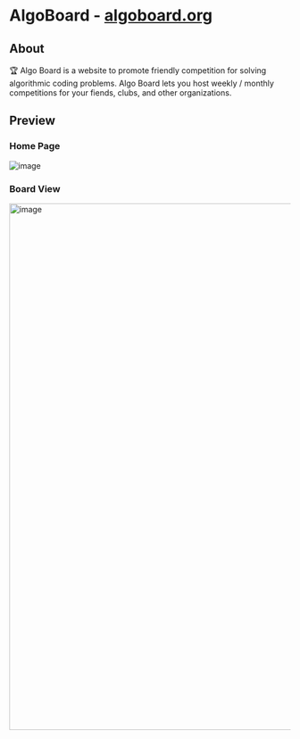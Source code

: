# AlgoBoard - [algoboard.org](https://algoboard.org)

## About

🏆 Algo Board is a website to promote friendly competition for solving algorithmic coding problems. Algo Board lets you host weekly / monthly competitions for your fiends, clubs, and other organizations. 

## Preview

### Home Page

![image](https://github.com/user-attachments/assets/0bc4f5f4-9618-4af6-82f6-0f000ea17336)

### Board View

<img width="1904" height="944" alt="image" src="https://github.com/user-attachments/assets/b505e058-831a-4153-93af-e3fb13cf13b3" />
